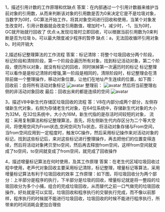 1，描述引用计数的工作原理和优缺点
答案：在内部通过一个引用计数器来维护当前对象的引用数，从而来判断该对象的引用数是否为0来决定它是不是垃圾对象，当数字为0时，GC算法开始工作，将其对象空间进行回收和使用，当某个对象发生改变时，引用计数器就会改变引用数值，增加时+1，减少时，-1，当为0时，GC就开始就行回收了
优点:a,发现垃圾时立即回收，可以根据当前引用数为0来判断是否为垃圾  b，可以最大限度减少程序的暂停
缺点：a，无法回收循环引用对象  b，时间开销大

2,描述标记整理算法的工作流程
答案：标记清除：将整个垃圾回收分两个阶段，标记阶段和清除阶段，第一个阶段会遍历所有对象，找到标记活动对象，第二个阶段，便历所以对象，就没有标记的回收，同时抹掉第一次遍历时的标记
标记整理可以看作是是标记清除的增强,第一阶段是相同的，清除阶段时，标记整理会在清除前做一个整理操作，移动对象位置，让他们在地址产生连续的位置，如下图：
回收前：会将所有活动对象标记
![avatar](https://wx3.sinaimg.cn/large/006z4CF9ly1gfnetkpphdj30u30fq0uc.jpg)
整理前：
![avatar](https://wx4.sinaimg.cn/large/006z4CF9ly1gfnew3zzq5j30wh0h1abt.jpg)
然后将当前整理右侧的非活动对象回收
最后：回收出来的都是连续的空间
![avatar](https://wx2.sinaimg.cn/large/006z4CF9ly1gfnexl3029j30xi0gw0ud.jpg)

3，描述V8中新生代存储区垃圾回收的流程
答：V8在内部分成两个部分，左侧存储新生代对象，右侧为存储老生代对象，在64位系统中，存储新生代对象的大小为32M，在32位系统中，大小为16M，新生代指的是存活时间较短的对象，
流程：采用复制算法和标记整理算法，首先，将左侧新生代内存区分为二个等大空间，将使用空间为From状态,空闲空间为To状态，将活动对象存储与From空间，当from空间应用到一定程度时，触发GC操作，然后采用标记操作来对活动对象的标记，找到这些标记后，来对这些标记进行整理操作，再去把他们的位置变得连续，然后将活动对象拷贝至to空间，然后再去释放from空间，这样from空间就变成了to空间，to空间就变成了from空间，就完成了回收操作

4，描述增量标记算法在何时使用，及其工作原理
答案：在老生代区域垃圾回收过程中使用，老声代对象回收主要采用标记清除，标记整理，增量标记等算法，采用增量标记算法有利于垃圾回收的效率
工作原理：如下图，将垃圾回收分为两个部分：上半部分是程序的执行，下半部分是垃圾的回收，增量标记就是将一整段的垃圾回收分为多个小捕，组合的完成垃圾回收，从而替代之前一口气做完的垃圾回收操作，好处就是可以实现，垃圾回收和程序执行的交替执行完成，而不像以前那样，程序执行的时候就不能进行垃圾回收，垃圾回收的时候不能进行程序执行，所带来的时间消耗会更加合理些
